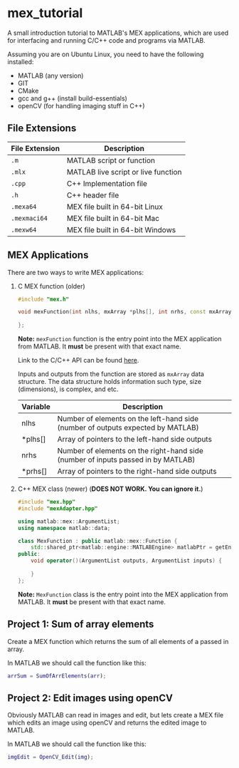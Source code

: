 # mex_tutorial

A small introduction tutorial to MATLAB's MEX applications, which are used for interfacing and running C/C++ code and programs via MATLAB.

Assuming you are on Ubuntu Linux, you need to have the following installed:

- MATLAB (any version)
- GIT
- CMake
- gcc and g++ (install build-essentials)
- openCV (for handling imaging stuff in C++)



## File Extensions

| File Extension | Description                         |
| -------------- | ----------------------------------- |
| `.m`           | MATLAB script or function           |
| `.mlx`         | MATLAB live script or live function |
| `.cpp`         | C++ Implementation file             |
| `.h`           | C++ header file                     |
| `.mexa64`      | MEX file built in 64-bit Linux      |
| `.mexmaci64`   | MEX file built in 64-bit Mac        |
| `.mexw64`      | MEX file built in 64-bit Windows    |



## MEX Applications

There are two ways to write MEX applications:

1. C MEX function (older)

   ```c++
   #include "mex.h"
   
   void mexFunction(int nlhs, mxArray *plhs[], int nrhs, const mxArray *prhs[]){
       
   };
   ```

   **Note:** `mexFunction` function is the entry point into the MEX application from MATLAB. It **must** be present with that exact name.

   Link to the C/C++ API can be found [here](https://www.mathworks.com/help/matlab/cc-mx-matrix-library.html?s_tid=CRUX_lftnav).

   Inputs and outputs from the function are stored as `mxArray` data structure. The data structure holds information such type, size (dimensions), is complex, and etc.

   | Variable | Description                                                  |
   | -------- | ------------------------------------------------------------ |
   | nlhs     | Number of elements on the left-hand side (number of outputs expected by MATLAB) |
   | *plhs[]  | Array of pointers to the left-hand side outputs              |
   | nrhs     | Number of elements on the right-hand side (number of inputs passed in by MATLAB) |
   | *prhs[]  | Array of pointers to the right-hand side outputs             |

   

   

2. C++ MEX class (newer) (**DOES NOT WORK. You can ignore it.**)

   ```c++
   #include "mex.hpp"
   #include "mexAdapter.hpp"
   
   using matlab::mex::ArgumentList;
   using namespace matlab::data;
   
   class MexFunction : public matlab::mex::Function {
       std::shared_ptr<matlab::engine::MATLABEngine> matlabPtr = getEngine();
   public:
       void operator()(ArgumentList outputs, ArgumentList inputs) {
           
       }
   };
   ```

   **Note:** `MexFunction` class is the entry point into the MEX application from MATLAB. It **must** be present with that exact name.



## Project 1: Sum of array elements

Create a MEX function which returns the sum of all elements of a passed in array.

In MATLAB we should call the function like this:

```matlab
arrSum = SumOfArrElements(arr);
```



## Project 2: Edit images using openCV

Obviously MATLAB can read in images and edit, but lets create a MEX file which edits an image using openCV and returns the edited image to MATLAB.

In MATLAB we should call the function like this:

```matlab
imgEdit = OpenCV_Edit(img);
```



